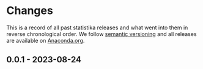 # Changes

This is a record of all past statistika releases and what went into them in reverse
chronological order. We follow [semantic versioning](https://semver.org/) and all
releases are available on [Anaconda.org](https://anaconda.org/OpenSourceEconomics/estimagic).



## 0.0.1 - 2023-08-24
